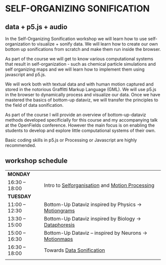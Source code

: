 
# SELF-ORGANIZING SONIFICATION
## data + p5.js + audio

In the Self-Organizing Sonification workshop we will learn how to use self-organization
to visualize + sonify data. We will learn how to create our own bottom up sonifications
from scratch and make them run inside the browser.

As part of the course we will get to know various computational systems that result in
self-organization - such as chemical particle simulations and self organizing maps
and we will learn how to implement them using javascript and p5.js.

We will work both with textual data and with human motion captured and stored in the
notorious Graffitti Markup Language (GML).
We will use p5.js in the browser to dynamically process and visualize our data.
Once we have mastered the basics of bottom-up dataviz, we will transfer the principles
to the field of data sonification.

As part of the course I will provide an overview of bottom-up-dataviz methods developed
specificially for this course and my accompanying talk at the OpenFields conference.
However the main focus is on enabling the students to develop and explore little
computational systems of their own.

Basic coding skills in p5.js or Processing or Javascript are highly recommended.

## workshop schedule
 
|                       |                                                                   |
|-----------------------|-------------------------------------------------------------------|
| **MONDAY**            |                                                                   |
| 16:30 – 18:00         | Intro to [Selforganisation](sos-1) and [Motion Processing](sos-1) |
| **TUESDAY**           |                                                                   |
| 11:00 – 12:30         | Bottom-Up Dataviz inspired by Physics → [Motiongrams](sos-2)      |
| 13:30 – 15:00         | Bottom-Up Dataviz inspired by Biology → [Dataphoresis](sos-3)     |
| 15:00 – 16:30         | Bottom-Up Dataviz – inspired by Neurons → [Motionmaps](sos-4)     |
| 16:30 – 18:00         | Towards [Data Sonification](sos-5)                                |
|                       |                                                                   |
